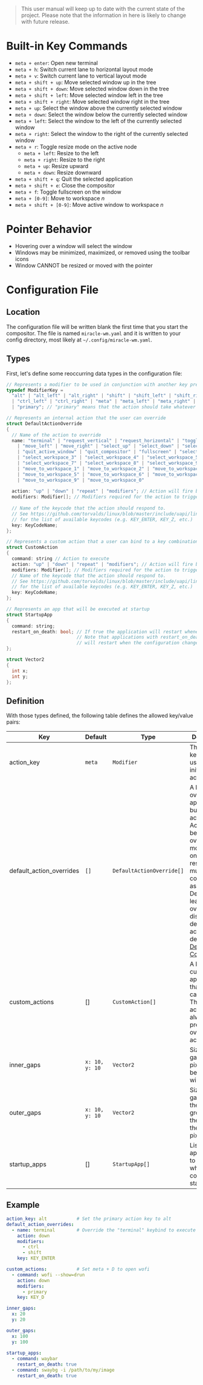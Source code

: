 > This user manual will keep up to date with the current state of the project.
> Please note that the information in here is likely to change with future release.

# Built-in Key Commands
- `meta + enter`: Open new terminal
- `meta + h`: Switch current lane to horizontal layout mode
- `meta + v`: Switch current lane to vertical layout mode
- `meta + shift + up`: Move selected window up in the tree
- `meta + shift + down`: Move selected window down in the tree
- `meta + shift + left`: Move selected window left in the tree
- `meta + shift + right`: Move selected window right in the tree
- `meta + up`: Select the window above the currently selected window
- `meta + down`: Select the window below the currently selected window
- `meta + left`: Select the window to the left of the currently selected window
- `meta + right`: Select the window to the right of the currently selected window
- `meta + r`: Toggle resize mode on the active node
  - `meta + left`: Resize to the left
  - `meta + right`: Resize to the right
  - `meta + up`: Resize upward
  - `meta + down`: Resize downward
- `meta + shift + q`: Quit the selected application
- `meta + shift + e`: Close the compositor
- `meta + f`: Toggle fullscreen on the window
- `meta + [0-9]`: Move to workspace *n*
- `meta + shift + [0-9]`: Move active window to workspace *n*

# Pointer Behavior
- Hovering over a window will select the window
- Windows may be minimized, maximized, or removed using the toolbar icons
- Window CANNOT be resized or moved with the pointer

# Configuration File

## Location
The configuration file will be written blank the first time that you start the compositor. The file is named `miracle-wm.yaml`
and it is written to your config directory, most likely at `~/.config/miracle-wm.yaml`.

## Types
First, let's define some reoccurring data types in the configuration file:

  ```c++
// Represents a modifier to be used in conjunction with another key press (e.g. Ctrl + Alt + Delete; Ctrl and Alt would be modifiers)
typedef ModifierKey =
    "alt" | "alt_left" | "alt_right" | "shift" | "shift_left" | "shift_right" | "sym" | "function" | "ctrl"
    | "ctrl_left" | "ctrl_right" | "meta" | "meta_left" | "meta_right" | "caps_lock" | "num_lock" | "scroll_lock"
    | "primary"; // "primary" means that the action should take whatever is defined by the action_key

// Represents an internal action that the user can override
struct DefaultActionOverride
{
    // Name of the action to override
    name: "terminal" | "request_vertical" | "request_horizontal" | "toggle_resize" | "move_up" | "move_down"
      | "move_left" | "move_right" | "select_up" | "select_down" | "select_left" | "select_right" 
      | "quit_active_window" | "quit_compositor" | "fullscreen" | "select_workspace_1" | "select_workspace_2"
      | "select_workspace_3" | "select_workspace_4" | "select_workspace_5" | "select_workspace_6"
      | "select_workspace_7" | "select_workspace_8" | "select_workspace_9" | "select_workspace_0"
      | "move_to_workspace_1" | "move_to_workspace_2" | "move_to_workspace_3" | "move_to_workspace_4"
      | "move_to_workspace_5" | "move_to_workspace_6" | "move_to_workspace_7" | "move_to_workspace_8"
      | "move_to_workspace_9" | "move_to_workspace_0"
      
    action: "up" | "down" | "repeat" | "modifiers"; // Action will fire based on this key event
    modifiers: Modifier[]; // Modifiers required for the action to trigger
    
    // Name of the keycode that the action should respond to.
    // See https://github.com/torvalds/linux/blob/master/include/uapi/linux/input-event-codes.h
    // for the list of available keycodes (e.g. KEY_ENTER, KEY_Z, etc.)
    key: KeyCodeName;
};

// Represents a custom action that a user can bind to a key combination
struct CustomAction
{
    command: string // Action to execute
    action: "up" | "down" | "repeat" | "modifiers"; // Action will fire based on this key event
    modifiers: Modifier[]; // Modifiers required for the action to trigger
    // Name of the keycode that the action should respond to.
    // See https://github.com/torvalds/linux/blob/master/include/uapi/linux/input-event-codes.h
    // for the list of available keycodes (e.g. KEY_ENTER, KEY_Z, etc.)
    key: KeyCodeName;
};

// Represents an app that will be executed at startup
struct StartupApp
{
    command: string;
    restart_on_death: bool; // If true the application will restart whenever it dies
                            // Note that applications with restart_on_death set to true
                            // will restart when the configuration changes.
};

struct Vector2
{
    int x;
    int y;
};
```

## Definition
With those types defined, the following table defines the allowed key/value pairs:

| Key                      | Default       | Type                  | Description                                                                                                                                                                                                                                                            |
|--------------------------|---------------|-----------------------|------------------------------------------------------------------------------------------------------------------------------------------------------------------------------------------------------------------------------------------------------------------------|
| action_key               | `meta`        | `Modifier`            | The default key that is used to initate any action.                                                                                                                                                                                                                    |
| default_action_overrides | `[]`          | `DefaultActionOverride[]` | A list overrides to apply to built-in actions. Actions may be overridden more than once and will respond to multiple key combinations as a result. Defining at least one override disables the default action defined in [Default Key Commands](#default-key-commands) |
| custom_actions           | []            | `CustomAction[]`      | A list of custom applications that I user can execute. These actions always have precedence over built-in actions.                                                                                                                                                     |
| inner_gaps               | `x: 10, y: 10` | `Vector2`               | Size of the gaps in pixels between windows                                                                                                                                                                                                                             |                                                                                                                                                                                                      |
| outer_gaps               | `x: 10, y: 10` | `Vector2`               | Size of the gap between the window group and the edge of the screen in pixels                                                                                                                                                                                          |                                                                                                                                                                                                                 |
| startup_apps             | []            | `StartupApp[]`        | List of applications to be started when the compositor starts                                                                                                                                                                                                          |


## Example
```yaml
action_key: alt           # Set the primary action key to alt
default_action_overrides:
  - name: terminal        # Override the "terminal" keybind to execute with "Ctrl + Shift + Enter"
    action: down
    modifiers:
      - ctrl
      - shift
    key: KEY_ENTER

custom_actions:           # Set meta + D to open wofi
  - command: wofi --show=drun
    action: down
    modifiers:
      - primary
    key: KEY_D

inner_gaps:
  x: 20
  y: 20

outer_gaps:
  x: 100
  y: 100
  
startup_apps:
  - command: waybar
    restart_on_death: true
  - command: swaybg -i /path/to/my/image
    restart_on_death: true
```